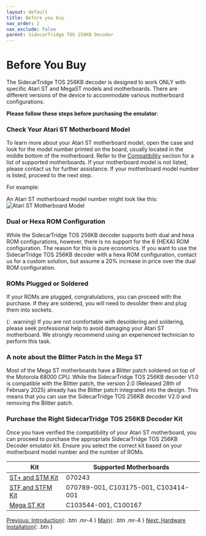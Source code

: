 ```yaml
---
layout: default
title: Before you buy
nav_order: 2
nav_exclude: false
parent: SidecarTridge TOS 256KB Decoder
---
```


# Before You Buy

The SidecarTridge TOS 256KB decoder is designed to work ONLY with specific Atari ST and MegaST models and motherboards. There are different versions of the device to accommodate various motherboard configurations. 

**Please follow these steps before purchasing the emulator**:

### Check Your Atari ST Motherboard Model

To learn more about your Atari ST motherboard model, open the case and look for the model number printed on the board, usually located in the middle bottom of the motherboard. Refer to the [Compatibility](/sidecartridge-tos-256kb-decoder/compatibility/) section for a list of supported motherboards. If your motherboard model is not listed, please contact us for further assistance. If your motherboard model number is listed, proceed to the next step.

For example:

An Atari ST motherboard model number might look like this:
![Atari ST Motherboard Model](/sidecartridge-tos-256kb-decoder/assets/images/sidecartridge-st2-motherboard.png)

### Dual or Hexa ROM Configuration

While the SidecarTridge TOS 256KB decoder supports both dual and hexa ROM configurations, however, there is no support for the 6 (HEXA) ROM configuration. The reason for this is pure economics. If you want to use the SidecarTridge TOS 256KB decoder with a hexa ROM configuration, contact us for a custom solution, but assume a 20% increase in price over the dual ROM configuration.

### ROMs Plugged or Soldered

If your ROMs are plugged, congratulations, you can proceed with the purchase. If they are soldered, you will need to desolder them and plug them into sockets. 

{: .warning}
If you are not comfortable with desoldering and soldering, please seek professional help to avoid damaging your Atari ST motherboard. We strongly recommend using an experienced technician to perform this task.

###  A note about the Blitter Patch in the Mega ST

Most of the Mega ST motherboards have a Blitter patch soldered on top of the Motorola 68000 CPU. While the SidecarTridge TOS 256KB decoder V1.0 is compatible with the Blitter patch, the version 2.0 (Released 28th of February 2025) already has the Blitter patch integrated into the design. This means that you can use the SidecarTridge TOS 256KB decoder V2.0 and removing the Blitter patch.

### Purchase the Right SidecarTridge TOS 256KB Decoder Kit

Once you have verified the compatibility of your Atari ST motherboard, you can proceed to purchase the appropriate SidecarTridge TOS 256KB Decoder emulator kit. Ensure you select the correct kit based on your motherboard model number and the number of ROMs.


| Kit | Supported Motherboards           |
|--------------------------------|----------------------------------|
| [ST+ and STM Kit](https://store.sidecartridge.com/products/256kb-decoder-tos-emulator-for-atari-st-megast?variant=50843744108877)           | 070243 |
| [STF and STFM Kit](https://store.sidecartridge.com/products/256kb-decoder-tos-emulator-for-atari-st-megast?variant=50500433379661)           | 070789-001, C103175-001, C103414-001 |
| [Mega ST Kit](https://store.sidecartridge.com/products/256kb-decoder-tos-emulator-for-atari-st-megast?variant=50500433412429)               | C103544-001, C100167                         |

[Previous: Introduction](/sidecartridge-tos-256kb-decoder/introduction/){: .btn .mr-4 }
[Main](/sidecartridge-tos-256kb-decoder/){: .btn .mr-4 }
[Next: Hardware Installation](/sidecartridge-tos-256kb-decoder/hardware-installation/){: .btn }
